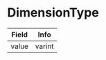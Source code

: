 # DimensionType

<table><thead><tr><th>Field</th><th>Info</th></tr></thead><tbody>
<tr><td>value</td><td>varint</td></tr>
</tbody></table>